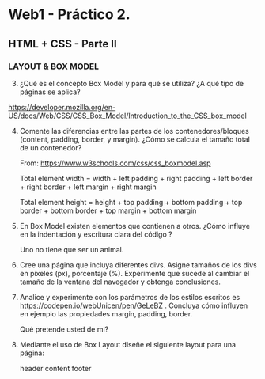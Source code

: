 # Web1 - Práctico 2.

## HTML + CSS - Parte II

### LAYOUT & BOX MODEL 

3. ¿Qué es el concepto Box Model y para qué se utiliza? ¿A qué tipo de páginas se aplica?

https://developer.mozilla.org/en-US/docs/Web/CSS/CSS_Box_Model/Introduction_to_the_CSS_box_model

4. Comente las diferencias entre las partes de los contenedores/bloques (content, padding, border, y margin). ¿Cómo se calcula el tamaño total de un contenedor?
    
    From: https://www.w3schools.com/css/css_boxmodel.asp

    Total element width = width + left padding + right padding + left border + right border + left margin + right margin

    Total element height = height + top padding + bottom padding + top border + bottom border + top margin + bottom margin

5. En Box Model existen elementos que contienen a otros. ¿Cómo influye en la indentación y escritura clara del código ?

    Uno no tiene que ser un animal.

8. Cree una página que incluya diferentes divs. Asigne tamaños de los divs en pixeles (px), porcentaje (%). Experimente que sucede al cambiar el tamaño de la ventana del navegador y obtenga conclusiones.

9. Analice y experimente con los parámetros de los estilos escritos es https://codepen.io/webUnicen/pen/GeLeBZ . Concluya cómo influyen en ejemplo las propiedades margin, padding, border.

    Qué pretende usted de mi?

10. Mediante el uso de Box Layout diseñe el siguiente layout para una página:

    header
    content
    footer
